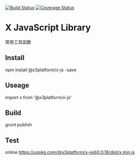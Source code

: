 [![Build Status](https://travis-ci.org/x3platform/x-js.svg?branch=master)](https://travis-ci.org/x3platform/x-js) [![Coverage Status](https://coveralls.io/repos/github/x3platform/x-js/badge.svg?branch=master)](https://coveralls.io/github/x3platform/x-js?branch=master) 

# X JavaScript Library  
常用工具函数

## Install
npm install @x3platform/x-js -save

## Useage
import x from '@x3platform/x-js'

## Build
grunt publish

## Test

online
https://unpkg.com/@x3platform/x-js@0.0.18/dist/x.min.js


